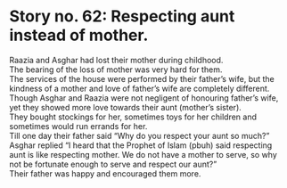 Story no. 62: Respecting aunt instead of mother.
================================================

Raazia and Asghar had lost their mother during childhood.  
 The bearing of the loss of mother was very hard for them.  
 The services of the house were performed by their father’s wife, but
the kindness of a mother and love of father’s wife are completely
different.  
 Though Asghar and Raazia were not negligent of honouring father’s wife,
yet they showed more love towards their aunt (mother’s sister).  
 They bought stockings for her, sometimes toys for her children and
sometimes would run errands for her.  
 Till one day their father said “Why do you respect your aunt so
much?”  
 Asghar replied “I heard that the Prophet of Islam (pbuh) said
respecting aunt is like respecting mother. We do not have a mother to
serve, so why not be fortunate enough to serve and respect our aunt?”  
 Their father was happy and encouraged them more.


